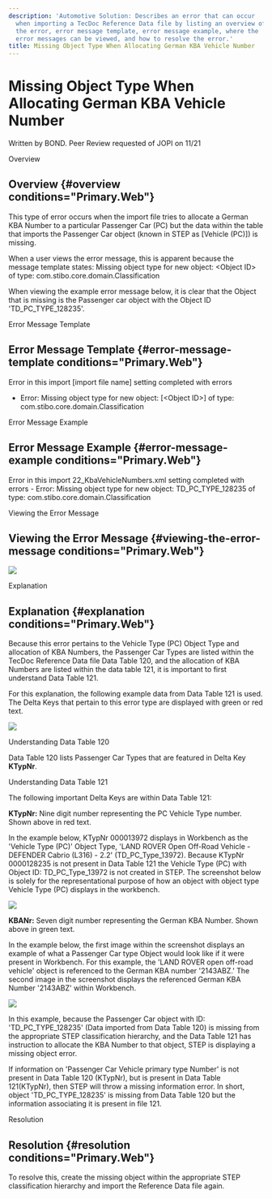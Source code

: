 ```yaml
---
description: 'Automotive Solution: Describes an error that can occur
  when importing a TecDoc Reference Data file by listing an overview of
  the error, error message template, error message example, where the
  error messages can be viewed, and how to resolve the error.'
title: Missing Object Type When Allocating German KBA Vehicle Number
---
```


Missing Object Type When Allocating German KBA Vehicle Number
=============================================================

Written by BOND. Peer Review requested of JOPI on 11/21

Overview

Overview {#overview conditions="Primary.Web"}
--------

This type of error occurs when the import file tries to allocate a
German KBA Number to a particular Passenger Car (PC) but the data within
the table that imports the Passenger Car object (known in STEP as
\[Vehicle (PC)\]) is missing.

When a user views the error message, this is apparent because the
message template states: Missing object type for new object: \<Object
ID\> of type: com.stibo.core.domain.Classification

When viewing the example error message below, it is clear that the
Object that is missing is the Passenger car object with the Object ID
'TD\_PC\_TYPE\_128235'.

Error Message Template

Error Message Template {#error-message-template conditions="Primary.Web"}
----------------------

Error in this import \[import file name\] setting completed with errors
- Error: Missing object type for new object: \[\<Object ID\>\] of type:
com.stibo.core.domain.Classification

Error Message Example

Error Message Example {#error-message-example conditions="Primary.Web"}
---------------------

Error in this import 22\_KbaVehicleNumbers.xml setting completed with
errors - Error: Missing object type for new object: TD\_PC\_TYPE\_128235
of type: com.stibo.core.domain.Classification

Viewing the Error Message

Viewing the Error Message {#viewing-the-error-message conditions="Primary.Web"}
-------------------------

![](../../../../../Resources/Images/Importers/Errors/51.png)

Explanation

Explanation {#explanation conditions="Primary.Web"}
-----------

Because this error pertains to the Vehicle Type (PC) Object Type and
allocation of KBA Numbers, the Passenger Car Types are listed within the
TecDoc Reference Data file Data Table 120, and the allocation of KBA
Numbers are listed within the data table 121, it is important to first
understand Data Table 121.

For this explanation, the following example data from Data Table 121 is
used. The Delta Keys that pertain to this error type are displayed with
green or red text.

![](../../../../../Resources/Images/Importers/Errors/54.png)

Understanding Data Table 120

Data Table 120 lists Passenger Car Types that are featured in Delta Key
**KTypNr**.

Understanding Data Table 121

The following important Delta Keys are within Data Table 121:

**KTypNr:** Nine digit number representing the PC Vehicle Type number.
Shown above in red text.

In the example below, KTypNr 000013972 displays in Workbench as the
\'Vehicle Type (PC)\' Object Type, \'LAND ROVER Open Off-Road Vehicle -
DEFENDER Cabrio (L316) - 2.2\' (TD\_PC\_Type\_13972). Because KTypNr
0000128235 is not present in Data Table 121 the Vehicle Type (PC) with
Object ID: TD\_PC\_Type\_13972 is not created in STEP. The screenshot
below is solely for the representational purpose of how an object with
object type Vehicle Type (PC) displays in the workbench.

![](../../../../../Resources/Images/Importers/Errors/52.png)

**KBANr:** Seven digit number representing the German KBA Number. Shown
above in green text.

In the example below, the first image within the screenshot displays an
example of what a Passenger Car type Object would look like if it were
present in Workbench. For this example, the 'LAND ROVER open off-road
vehicle' object is referenced to the German KBA number '2143ABZ.' The
second image in the screenshot displays the referenced German KBA Number
'2143ABZ' within Workbench.

![](../../../../../Resources/Images/Importers/Errors/53.png)

In this example, because the Passenger Car object with ID:
'TD\_PC\_TYPE\_128235' (Data imported from Data Table 120) is missing
from the appropriate STEP classification hierarchy, and the Data Table
121 has instruction to allocate the KBA Number to that object, STEP is
displaying a missing object error.

If information on 'Passenger Car Vehicle primary type Number' is not
present in Data Table 120 (KTypNr), but is present in Data Table
121(KTypNr), then STEP will throw a missing information error. In short,
object 'TD\_PC\_TYPE\_128235' is missing from Data Table 120 but the
information associating it is present in file 121.

Resolution

Resolution {#resolution conditions="Primary.Web"}
----------

To resolve this, create the missing object within the appropriate STEP
classification hierarchy and import the Reference Data file again.
